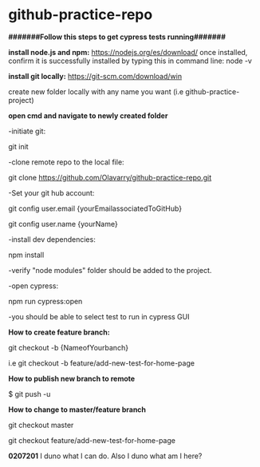 # github-practice-repo

**#######Follow this steps to get cypress tests running#######**

**install node.js and npm:**
https://nodejs.org/es/download/
once installed, confirm it is successfully installed by typing this in command line: node -v

**install git locally:**
https://git-scm.com/download/win

create new folder locally with any name you want (i.e github-practice-project)

**open cmd and navigate to newly created folder**

-initiate git:

git init

-clone remote repo to the local file:

git clone https://github.com/Olavarry/github-practice-repo.git

-Set your git hub account:

git config user.email {yourEmailassociatedToGitHub}

git config user.name {yourName}

-install dev dependencies:

npm install

-verify "node modules" folder should be added to the project.

-open cypress:

npm run cypress:open
      
-you should be able to select test to run in cypress GUI

**How to create feature branch:**

git checkout -b {NameofYourbanch}

i.e git checkout -b feature/add-new-test-for-home-page

**How to publish new branch to remote**

$ git push -u <remote> <branch-name>

**How to change to master/feature branch**

git checkout master

git checkout feature/add-new-test-for-home-page

      
      
**0207201**
      I duno what I can do. Also I duno what am I here?
